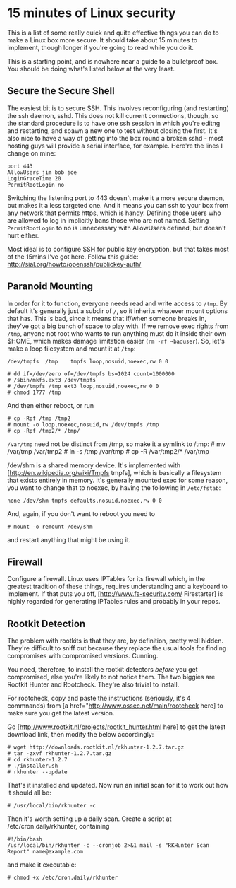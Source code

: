 15 minutes of Linux security
============================

This is a list of some really quick and quite effective things you can do to make a Linux box more
secure. It should take about 15 minutes to implement, though longer if you're going to read while you do
it.

This is a starting point, and is nowhere near a guide to a bulletproof box. You should be doing what's
listed below at the very least.

Secure the Secure Shell
-----------------------

The easiest bit is to secure SSH. This involves reconfiguring (and restarting) the ssh daemon, sshd. This
does not kill current connections, though, so the standard procedure is to have one ssh session in which
you're editng and restarting, and spawn a new one to test without closing the first. It's also nice to
have a way of getting into the box round a broken sshd - most hosting guys will provide a serial
interface, for example. Here're the lines I change on mine:

    port 443
    AllowUsers jim bob joe 
    LoginGraceTime 20
    PermitRootLogin no

Switching the listening port to 443 doesn't make it a more secure daemon, but makes it a less targeted
one. And it means you can ssh to your box from any network that permits https, which is handy.
Defining those users who are allowed to log in implicitly bans those who are not named. Setting
`PermitRootLogin` to no is unnecessary with AllowUsers defined, but doesn't hurt either.

Most ideal is to configure SSH for public key encryption, but that takes most of the 15mins I've got
here. Follow this guide: http://sial.org/howto/openssh/publickey-auth/


Paranoid Mounting
------------------

In order for it to function, everyone needs read and write access to `/tmp`. By default it's generally
just a subdir of `/`, so it inherits whatever mount options that has. This is bad, since it means that
if/when someone breaks in, they've got a big bunch of space to play with. If we remove exec rights from
`/tmp`, anyone not root who wants to run anything must do it inside their own $HOME, which makes damage
limitation easier (`rm -rf ~baduser`). So, let's make a loop filesystem and mount it at	`/tmp`:


    /dev/tmpfs	/tmp 	tmpfs loop,nosuid,noexec,rw 0 0

    # dd if=/dev/zero of=/dev/tmpfs bs=1024 count=1000000
    # /sbin/mkfs.ext3 /dev/tmpfs
    # /dev/tmpfs /tmp ext3 loop,nosuid,noexec,rw 0 0
    # chmod 1777 /tmp

And then either reboot, or run

    # cp -Rpf /tmp /tmp2
    # mount -o loop,noexec,nosuid,rw /dev/tmpfs /tmp
    # cp -Rpf /tmp2/* /tmp/

`/var/tmp` need not be distinct from /tmp, so make it a symlink to /tmp:
    # mv /var/tmp /var/tmp2
    # ln -s /tmp /var/tmp
    # cp -R /var/tmp2/* /var/tmp

/dev/shm is a shared memory device. It's implemented with [http://en.wikipedia.org/wiki/Tmpfs tmpfs],
which is basically a filesystem that exists entirely in memory. It's generally mounted exec for some
reason, you want to change that to noexec, by having the following in `/etc/fstab`:

    none /dev/shm tmpfs defaults,nosuid,noexec,rw 0 0

And, again, if you don't want to reboot you need to 
    
    # mount -o remount /dev/shm

and restart anything that might be using it.

Firewall
--------

Configure a firewall. Linux uses IPTables for its firewall which, in the greatest tradition of these
things, requires understanding and a keyboard to implement. If that puts you off,
[http://www.fs-security.com/ Firestarter] is highly regarded for generating IPTables rules and probably
in your repos.

Rootkit Detection
------------------

The problem with rootkits is that they are, by definition, pretty well hidden. They're difficult to sniff
out because they replace the usual tools for finding compromises with compromised versions. Cunning.

You need, therefore, to install the rootkit detectors *before* you get compromised, else you're likely to
not notice them. The two biggies are Rootkit Hunter and Rootcheck. They're also trivial to install.

For rootcheck, copy and paste the instructions (seriously, it's 4 commnands) from [a
href="http://www.ossec.net/main/rootcheck here] to make sure you get the latest version.

Go [http://www.rootkit.nl/projects/rootkit_hunter.html here] to get the latest download link, then modify
the below accordingly:

    # wget http://downloads.rootkit.nl/rkhunter-1.2.7.tar.gz
    # tar -zxvf rkhunter-1.2.7.tar.gz
    # cd rkhunter-1.2.7
    # ./installer.sh
    # rkhunter --update

That's it installed and updated. Now run an initial scan for it to work out how it should all be:

    # /usr/local/bin/rkhunter -c

Then it's worth setting up a daily scan. Create a script at /etc/cron.daily/rkhunter, containing

    #!/bin/bash
    /usr/local/bin/rkhunter -c --cronjob 2>&1 mail -s "RKHunter Scan Report" name@example.com

and make it executable:

    # chmod +x /etc/cron.daily/rkhunter

